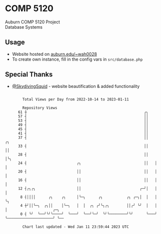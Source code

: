 # COMP 5120
Auburn COMP 5120 Project  
Database Systems

## Usage
- Website hosted on [auburn.edu/~wah0028](https://webhome.auburn.edu/~wah0028/)
- To create own instance, fill in the config vars in `src/database.php`

## Special Thanks
- [@SkydivingSquid](https://github.com/SkydivingSquid) - website beautification & added functionality

```

        Total Views per Day from 2022-10-14 to 2023-01-11

        Repository Views
      61 ┼                                                      ╭╮
      57 ┤                                                      ││
      53 ┤                                                      ││
      49 ┤                                                      ││
      45 ┤                                                      ││
      41 ┤                                                      ││
      37 ┤                                                      ││   ╭╮
      33 ┤                                                      ││   ││
      28 ┤                                                      ││   │╰╮
      24 ┤                       ╭╮                             ││   │ │
      20 ┤                       ││                             ││   │ │
      16 ┤                       ││                             ││   │ │
      12 ┤╭╮╭╮                   ││                           ╭─╯│   │ │
       8 ┤││││      ╭╮    ╭╮     │╰─╮      ╭╮           ╭╮ ╭─╮│  │   │ ╰╮
       4 ┼╯││╰─╮  ╭╮││    │╰─╮   │  │  ╭╮ ╭╯╰╮╭╮        ││╭╯ ╰╯  │   │  │                     ╭─╮
       0 ┤ ╰╯  ╰──╯╰╯╰────╯  ╰───╯  ╰──╯╰─╯  ╰╯╰────────╯╰╯      ╰───╯  ╰─────────────────────╯ ╰──

        Chart last updated - Wed Jan 11 23:59:44 2023 UTC
        
```
